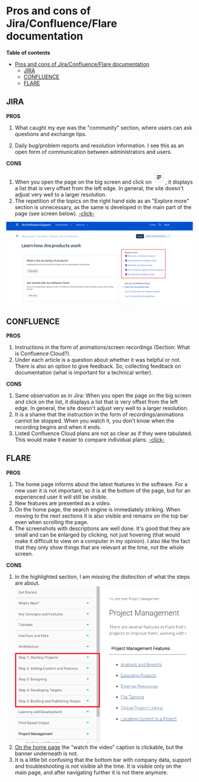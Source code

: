 # Pros and cons of Jira/Confluence/Flare documentation
**Table of contents**
<!-- MarkdownTOC -->

- [Pros and cons of Jira/Confluence/Flare documentation](#pros-and-cons-of-jiraconfluenceflare-documentation)
  - [JIRA](#jira)
  - [CONFLUENCE](#confluence)
  - [FLARE](#flare)
  



## JIRA 
**PROS**

1. What caught my eye was the "community" section, where users can ask questions and exchange tips.

2. Daily bug/problem reports and resolution information. I see this as an open form of communication between administrators and users.

**CONS**

1. When you open the page on the big screen and click on ![hamburger](hamburger.PNG), it displays a list that is very offset from the left edge. In general, the site doesn't adjust very well to a larger resolution.
2. The repetition of the topics on the right hand side as an "Explore more" section is unnecessary, as the same is developed in the main part of the page (see screen below). [-click-](https://support.atlassian.com/jira-software-cloud/docs/learn-how-jira-products-work/)
   
![Jira](jira-learnhow.png)

## CONFLUENCE
**PROS**

1. Instructions in the form of animations/screen recordings (Section: What is Confluence Cloud?).
2. Under each article is a question about whether it was helpful or not. There is also an option to give feedback. So, collecting feedback on documentation (what is important for a technical writer).


**CONS**

1. Same observation as in Jira: When you open the page on the big screen and click on the list, it displays a list that is very offset from the left edge. In general, the site doesn't adjust very well to a larger resolution. 
2. It is a shame that the instruction in the form of recordings/animations cannot be stopped. When you watch it, you don't know when the recording begins and when it ends. 
3. Listed Confluence Cloud plans are not as clear as if they were tabulated. This would make it easier to compare individual plans. [-click-](https://support.atlassian.com/confluence-cloud/docs/learn-about-confluence-cloud-plans/)

## FLARE
**PROS**

1. The home page informs about the latest features in the software. For a new user it is not important, so it is at the bottom of the page, but for an experienced user it will still be visible.
2. New features are presented as a video.
3. On the home page, the search engine is immediately striking. When moving to the next sections it is also visible and remains on the top bar even when scrolling the page.
4. The screenshots with descriptions are well done. It's good that they are small and can be enlarged by clicking, not just hovering (that would make it difficult to view on a computer in my opinion). I also like the fact that they only show things that are relevant at the time, not the whole screen.

**CONS**
1. In the highlighted section, I am missing the distinction of what the steps are about.
   ![STEPS](flare.png)
2. [On the home page](https://help.madcapsoftware.com/flare2021r3/Content/Flare/Introduction/Home.htm) the "watch the video" caption is clickable, but the banner underneath is not.
3. It is a little bit confusing that the bottom bar with company data, support and troubleshooting is not visible all the time. It is visible only on the main page, and after navigating further it is not there anymore.
   